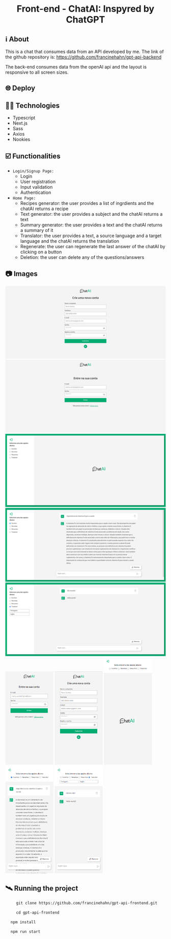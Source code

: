 <h1 align="center">Front-end - ChatAI: Inspyred by ChatGPT</h1>

## ℹ️ About
This is a chat that consumes data from an API developed by me. The link of the github repository is: https://github.com/francinehahn/gpt-api-backend

The back-end consumes data from the openAI api and the layout is responsive to all screen sizes.

## 🌐 Deploy


## 👩‍💻 Technologies
- Typescript
- Next.js
- Sass
- Axios
- Nookies

## ☑️ Functionalities
- `Login/Signup Page:`
    - Login
    - User registration
    - Input validation
    - Authentication
- `Home Page:`
    - Recipes generator: the user provides a list of ingrdients and the chatAI returns a recipe
    - Text generator: the user provides a subject and the chatAI returns a text
    - Summary generator: the user provides a text and the chatAI returns a summary of it
    - Translator: the user provides a text, a source language and a target language and the chatAI returns the translation
    - Regenerate: the user can regenerate the last answer of the chatAI by clicking on a button
    - Deletion: the user can delete any of the questions/answers

## 📷 Images
![Signup-desktop](./src/assets/print-signup-desktop.png)
![Login-desktop](./src/assets/print-login-desktop.png)
![Home-desktop](./src/assets/print-home-desktop.png)
![Home2-desktop](./src/assets/print-home2-desktop.png)
![Home3-desktop](./src/assets/print-home3-desktop.png)
<br>
<img src="./src/assets/print-login-mobile.png" width="30%"/>
<img src="./src/assets/print-signup-mobile.png" width="30%"/>
<img src="./src/assets/print-home-mobile.png" width="30%"/>
<img src="./src/assets/print-home2-mobile.png" width="30%"/>
<img src="./src/assets/print-home3-mobile.png" width="30%"/>

## 🛰 Running the project
<pre>
    <code>git clone https://github.com/francinehahn/gpt-api-frontend.git</code>
</pre>

<pre>
    <code>cd gpt-api-frontend</code>
</pre>

<pre>
  <code>npm install</code>
</pre>

<pre>
  <code>npm run start</code>
</pre>
